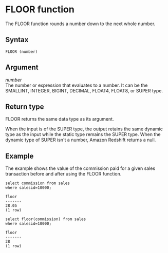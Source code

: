 # FLOOR function<a name="r_FLOOR"></a>

The FLOOR function rounds a number down to the next whole number\. 

## Syntax<a name="r_FLOOR-synopsis"></a>

```
FLOOR (number)
```

## Argument<a name="r_FLOOR-argument"></a>

 *number*   
The number or expression that evaluates to a number\. It can be the SMALLINT, INTEGER, BIGINT, DECIMAL, FLOAT4, FLOAT8, or SUPER type\. 

## Return type<a name="r_FLOOR-return-type"></a>

FLOOR returns the same data type as its argument\. 

When the input is of the SUPER type, the output retains the same dynamic type as the input while the static type remains the SUPER type\. When the dynamic type of SUPER isn't a number, Amazon Redshift returns a null\.

## Example<a name="r_FLOOR-example"></a>

The example shows the value of the commission paid for a given sales transaction before and after using the FLOOR function\. 

```
select commission from sales
where salesid=10000;

floor
-------
28.05
(1 row)

select floor(commission) from sales
where salesid=10000;

floor
-------
28
(1 row)
```